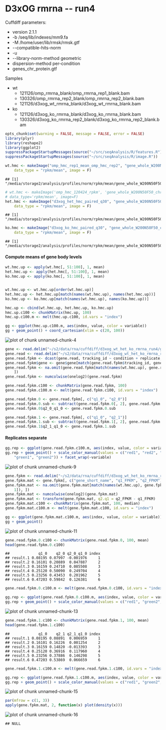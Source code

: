 D3xOG rmrna -- run4
========================================================

Cuffdiff parameters:
  * version 2.1.1
  * -b /seq/lib/indexes/mm9.fa 
  * -M /home/user/lib/rmsk/rmsk.gtf 
  * --compatible-hits-norm
  * -u
  * --library-norm-method geometric
  * dispersion-method per-condition
  * genes_chr_protein.gtf

Samples 
  * wt
    * 121126/omp_rmrna_blank/omp_rmrna_rep1_blank.bam
    * 130326/omp_rmrna_rep2_blank/omp_rmrna_rep2_blank.bam
    * 121126/d3xog_wt_rmrna_blank/d3xog_wt_rmrna_blank.bam
  * ko
    * 121126/d3xog_ko_rmrna_blank/d3xog_ko_rmrna_blank.bam
    * 130326/d3xog_ko_rmrna_rep2_blank/d3xog_ko_rmrna_rep2_blank.bam
    

```r
opts_chunk$set(warning = FALSE, message = FALSE, error = FALSE)
library(plyr)
library(reshape2)
library(ggplot2)
suppressPackageStartupMessages(source("~/src/seqAnalysis/R/features.R"))
suppressPackageStartupMessages(source("~/src/seqAnalysis/R/image.R"))
```



```r
wt.hmc <- makeImage("omp_hmc_rep1_mean_omp_hmc_rep2", "gene_whole_W200N50F50_chr", 
    data_type = "rpkm/mean", image = F)
```

```
## [1] "/media/storage2/analysis/profiles/norm/rpkm/mean/gene_whole_W200N50F50_chr/images/omp_hmc_rep1_mean_omp_hmc_rep2"
```

```r
# wt.hmc <- makeImage('omp_hmc_120424_rpkm', 'gene_whole_W200N50F50_chr',
# data_type='rpkm/mean', image=F)
het.hmc <- makeImage("d3xog_het_hmc_paired_q30", "gene_whole_W200N50F50_chr", 
    data_type = "rpkm/mean", image = F)
```

```
## [1] "/media/storage2/analysis/profiles/norm/rpkm/mean/gene_whole_W200N50F50_chr/images/d3xog_het_hmc_paired_q30"
```

```r
ko.hmc <- makeImage("d3xog_ko_hmc_paired_q30", "gene_whole_W200N50F50_chr", 
    data_type = "rpkm/mean", image = F)
```

```
## [1] "/media/storage2/analysis/profiles/norm/rpkm/mean/gene_whole_W200N50F50_chr/images/d3xog_ko_hmc_paired_q30"
```


#### Compute means of gene body levels

```r
wt.hmc.up <- apply(wt.hmc[, 51:100], 1, mean)
het.hmc.up <- apply(het.hmc[, 51:100], 1, mean)
ko.hmc.up <- apply(ko.hmc[, 51:100], 1, mean)


wt.hmc.up <- wt.hmc.up[order(wt.hmc.up)]
het.hmc.up <- het.hmc.up[match(names(wt.hmc.up), names(het.hmc.up))]
ko.hmc.up <- ko.hmc.up[match(names(wt.hmc.up), names(ko.hmc.up))]

hmc.up <- cbind(wt.hmc.up, het.hmc.up, ko.hmc.up)
hmc.up.c100 <- chunkMatrix(hmc.up, 100)
hmc.up.c100.m <- melt(hmc.up.c100, id.vars = "index")
```



```r
gg <- ggplot(hmc.up.c100.m, aes(index, value, color = variable))
gg + geom_point() + coord_cartesian(xlim = c(20, 100))
```

![plot of chunk unnamed-chunk-4](figure/unnamed-chunk-4.png) 



```r
gene <- read.delim("~/s2/data/rna/cuffdiff/d3xog_wt_het_ko_rmrna_run4/gene_exp.diff")
gene.read <- read.delim("~/s2/data/rna/cuffdiff/d3xog_wt_het_ko_rmrna_run4/genes.read_group_tracking")
gene.read.fpkm <- dcast(gene.read, tracking_id ~ condition + replicate, value.var = "FPKM")
gene.read.fpkm$gene <- gene$gene[match(gene.read.fpkm$tracking_id, gene$test_id)]
gene.read.fpkm <- na.omit(gene.read.fpkm[match(names(wt.hmc.up), gene.read.fpkm$gene), 
    ])
gene.read.fpkm <- numcolwise(onelog2)(gene.read.fpkm)
```



```r
gene.read.fpkm.c100 <- chunkMatrix(gene.read.fpkm, 100)
gene.read.fpkm.c100.m <- melt(gene.read.fpkm.c100, id.vars = "index")
```



```r
gene.read.fpkm.0 <- gene.read.fpkm[, c("q1_0", "q2_0")]
gene.read.fpkm.0.sub <- subtract(gene.read.fpkm.0[, 2], gene.read.fpkm.0[, 1])
gene.read.fpkm.0$q2_0_q1_0 <- gene.read.fpkm.0.sub
```



```r
gene.read.fpkm.1 <- gene.read.fpkm[, c("q1_0", "q2_1")]
gene.read.fpkm.1.sub <- subtract(gene.read.fpkm.1[, 2], gene.read.fpkm.1[, 1])
gene.read.fpkm.1$q2_1_q1_0 <- gene.read.fpkm.1.sub
```


#### Replicates separate

```r
gg.rep <- ggplot(gene.read.fpkm.c100.m, aes(index, value, color = variable))
gg.rep + geom_point() + scale_color_manual(values = c("red1", "red2", "red3", 
    "green1", "green2")) + facet_wrap(~variable)
```

![plot of chunk unnamed-chunk-9](figure/unnamed-chunk-9.png) 



```r
gene.fpkm <- read.delim("~/s2/data/rna/cuffdiff/d3xog_wt_het_ko_rmrna_run4/genes.fpkm_tracking")
gene.fpkm.mat <- gene.fpkm[, c("gene_short_name", "q1_FPKM", "q2_FPKM")]
gene.fpkm.mat <- na.omit(gene.fpkm.mat[match(names(wt.hmc.up), gene.fpkm.mat[, 
    1]), ])
gene.fpkm.mat <- numcolwise(onelog2)(gene.fpkm.mat)
gene.fpkm.mat <- transform(gene.fpkm.mat, q2.q1 = q2_FPKM - q1_FPKM)
gene.fpkm.mat.c100 <- chunkMatrix(gene.fpkm.mat, 100, median)
gene.fpkm.mat.c100.m <- melt(gene.fpkm.mat.c100, id.vars = "index")
```




```r
gg <- ggplot(gene.fpkm.mat.c100.m, aes(index, value, color = variable))
gg + geom_point()
```

![plot of chunk unnamed-chunk-11](figure/unnamed-chunk-11.png) 



```r
gene.read.fpkm.0.c100 <- chunkMatrix(gene.read.fpkm.0, 100, mean)
head(gene.read.fpkm.0.c100)
```

```
##             q1_0    q2_0 q2_0_q1_0 index
## result.1 0.08195 0.07997 -0.001976     1
## result.2 0.16101 0.20889  0.047887     2
## result.3 0.16159 0.24710  0.085508     3
## result.4 0.25120 0.50090  0.249704     4
## result.5 0.23256 0.43453  0.201962     5
## result.6 0.47203 0.59842  0.126381     6
```

```r
gene.read.fpkm.0.c100.m <- melt(gene.read.fpkm.0.c100, id.vars = "index")
```



```r
gg.rep <- ggplot(gene.read.fpkm.0.c100.m, aes(index, value, color = variable))
gg.rep + geom_point() + scale_color_manual(values = c("red1", "green2", "purple"))
```

![plot of chunk unnamed-chunk-13](figure/unnamed-chunk-13.png) 



```r
gene.read.fpkm.1.c100 <- chunkMatrix(gene.read.fpkm.1, 100, mean)
head(gene.read.fpkm.1.c100)
```

```
##             q1_0    q2_1 q2_1_q1_0 index
## result.1 0.08195 0.08891  0.006959     1
## result.2 0.16101 0.16226  0.001254     2
## result.3 0.16159 0.14820 -0.013393     3
## result.4 0.25120 0.36916  0.117960     4
## result.5 0.23256 0.37886  0.146298     5
## result.6 0.47203 0.53869  0.066659     6
```

```r
gene.read.fpkm.1.c100.m <- melt(gene.read.fpkm.1.c100, id.vars = "index")
```



```r
gg.rep <- ggplot(gene.read.fpkm.1.c100.m, aes(index, value, color = variable))
gg.rep + geom_point() + scale_color_manual(values = c("red1", "green2", "purple"))
```

![plot of chunk unnamed-chunk-15](figure/unnamed-chunk-15.png) 



```r
par(mfrow = c(1, 3))
apply(gene.fpkm.mat, 2, function(x) plot(density(x)))
```

![plot of chunk unnamed-chunk-16](figure/unnamed-chunk-16.png) 

```
## NULL
```



